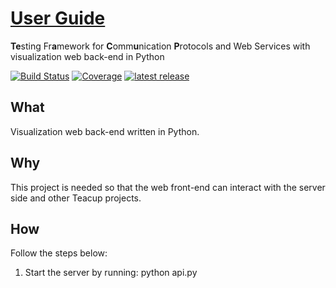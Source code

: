 # [User Guide](https://henryssondaniel.github.io/teacup.github.io/)
**Te**sting Fr**a**mework for **C**omm**u**nication **P**rotocols and Web Services with visualization web back-end in Python

[![Build Status](https://travis-ci.com/HenryssonDaniel/teacup-visualization-web-back-python.svg?branch=master)](https://travis-ci.com/HenryssonDaniel/teacup-visualization-web-back-python)
[![Coverage](https://sonarcloud.io/api/project_badges/measure?project=HenryssonDaniel_teacup-visualization-web-back-python&metric=coverage)](https://sonarcloud.io/dashboard?id=HenryssonDaniel_teacup-visualization-web-back-python)
[![latest release](https://img.shields.io/badge/release%20notes-1.0.0-yellow.svg)](https://github.com/HenryssonDaniel/teacup-visualization-web-back-python/blob/master/doc/release-notes/official.md)
## What ##
Visualization web back-end written in Python.
## Why ##
This project is needed so that the web front-end can interact with the server side and other Teacup projects.
## How ##
Follow the steps below:
1. Start the server by running: python api.py